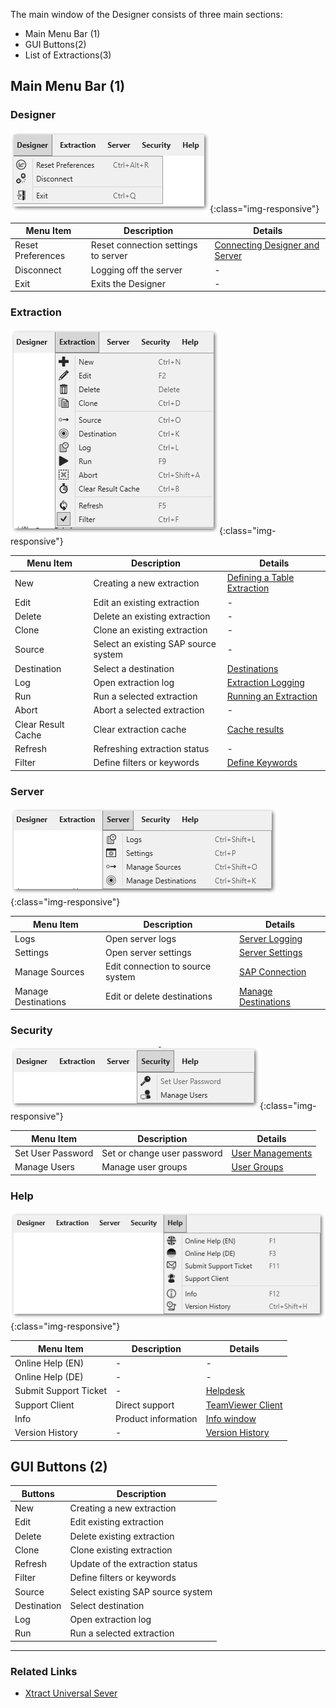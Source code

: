 
The main window of the Designer consists of three main sections:
- Main Menu Bar (1)
- GUI Buttons(2)
- List of Extractions(3)

## Main Menu Bar (1)

### Designer

![menueleiste_designer](/img/content/xu/menueleiste_designer.png){:class="img-responsive"}

Menu Item |Description | Details
------------ | ------------ | -------------
Reset Preferences  | Reset connection settings to server | [Connecting Designer and Server](../getting-started-xu/connect-designer-with-server)
Disconnect | Logging off the server | -
Exit | Exits the Designer | -

### Extraction

![menueleiste_extraction](/img/content/xu/menueleiste_extraction.png){:class="img-responsive"}

Menu Item | Description | Details
------------ | ------------ | -------------
New  | Creating a new extraction | [Defining a Table Extraction](../getting-started-xu/define-a-table-extraction)
Edit | Edit an existing extraction | -
Delete | Delete an existing extraction | -
Clone | Clone an existing extraction | -
Source | Select an existing SAP source system | -
Destination | Select a destination | [Destinations](../xu-destinations)
Log | Open extraction log | [Extraction Logging](../logging/extraction-logging)
Run  | Run a selected extraction | [Running an Extraction](../getting-started-xu/run-an-extraction)
Abort | Abort a selected extraction | -
Clear Result Cache | Clear extraction cache | [Cache results](../getting-started-xu/general-settings#misc-tab)
Refresh | Refreshing extraction status | -
Filter | Define filters or keywords |  [Define Keywords](../getting-started-xu/general-settings#misc-tab)

### Server

![menueleiste_server](/img/content/xu/menueleiste_server.png){:class="img-responsive"}

Menu Item | Description | Details
------------ | ------------ | -------------
Logs  | Open server logs | [Server Logging](../logging/server-logging)
Settings | Open server settings | [Server Settings](../server/server-settings)
Manage Sources | Edit connection to source system | [SAP Connection](../introduction/sap-connection)
Manage Destinations | Edit or delete destinations | [Manage Destinations](../xu-destinations/managing-destinations)

### Security

![menueleiste_security](/img/content/xu/menueleiste_security.png){:class="img-responsive"}

Menu Item | Description  | Details
------------ | ------------ | -------------
Set User Password  | Set or change user password  | [User Managements](../security/user-management#user)
Manage Users | Manage user groups | [User Groups](../security/user-management#user-groups)

### Help

![menueleiste_help](/img/content/xu/menueleiste_help.png){:class="img-responsive"}

Menu Item | Description | Details
------------ | ------------ | -------------
Online Help (EN) | <!-----> - <!-----> | <!-----> - <!-----> 
Online Help (DE) | - | -
Submit Support Ticket | - | [Helpdesk](https://support.theobald-software.com/helpdesk/User/Register)
Support Client | Direct support | [TeamViewer Client](https://get.teamviewer.com/theobaldsoftware)
Info | Product information | [Info window](../introduction/license#about-xtract-universal---info-window)
Version History | - | [Version History](https://kb.theobald-software.com/version-history)

## GUI Buttons (2)

Buttons | Description 
------------ | ------------ 
New | Creating a new extraction 
Edit |  Edit existing extraction |
Delete |  Delete existing extraction  |
Clone |  Clone existing extraction  |
Refresh | Update of the extraction status  |
Filter |  Define filters or keywords |
Source|  Select existing SAP source system  |
Destination | Select destination  |
Log | Open extraction log  |
Run  | Run a selected extraction  | 

*****
### Related Links
- [Xtract Universal Sever](../server)




